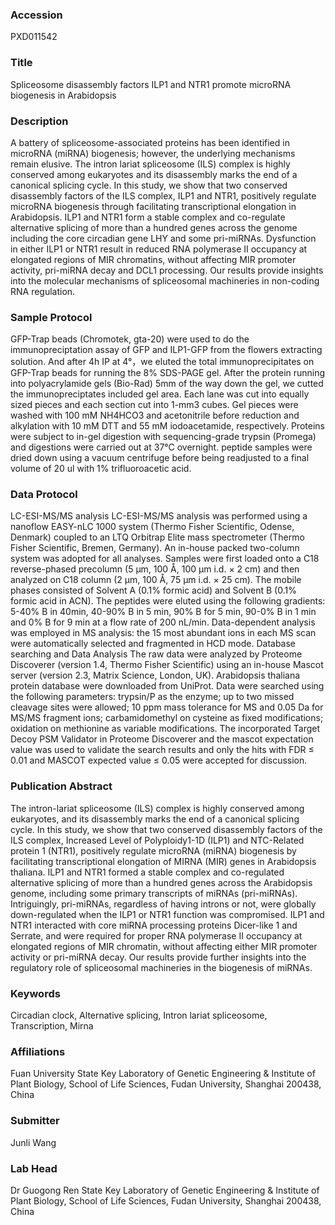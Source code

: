 ### Accession
PXD011542

### Title
Spliceosome disassembly factors ILP1 and NTR1 promote microRNA biogenesis in Arabidopsis

### Description
A battery of spliceosome-associated proteins has been identified in microRNA (miRNA) biogenesis; however, the underlying mechanisms remain elusive. The intron lariat spliceosome (ILS) complex is highly conserved among eukaryotes and its disassembly marks the end of a canonical splicing cycle. In this study, we show that two conserved disassembly factors of the ILS complex, ILP1 and NTR1, positively regulate microRNA biogenesis through facilitating transcriptional elongation in Arabidopsis. ILP1 and NTR1 form a stable complex and co-regulate alternative splicing of more than a hundred genes across the genome including the core circadian gene LHY and some pri-miRNAs. Dysfunction in either ILP1 or NTR1 result in reduced RNA polymerase II occupancy at elongated regions of MIR chromatins, without affecting MIR promoter activity, pri-miRNA decay and DCL1 processing. Our results provide insights into the molecular mechanisms of spliceosomal machineries in non-coding RNA regulation.

### Sample Protocol
GFP-Trap beads (Chromotek, gta-20) were used to do the immunopreciptation assay of GFP and ILP1-GFP from the flowers extracting solution. And after 4h IP at 4°，we eluted the total immunoprecipitates on GFP-Trap beads for running the 8% SDS-PAGE gel. After the protein running into polyacrylamide gels (Bio-Rad) 5mm of the way down the gel, we cutted the immunopreciptates included gel area. Each lane was cut into equally sized pieces and each section cut into 1-mm3 cubes. Gel pieces were washed with 100 mM NH4HCO3 and acetonitrile before reduction and alkylation with 10 mM DTT and 55 mM iodoacetamide, respectively. Proteins were subject to in-gel digestion with sequencing-grade trypsin (Promega) and digestions were carried out at 37°C overnight. peptide samples were dried down using a vacuum centrifuge before being readjusted to a final volume of 20 ul with 1% trifluoroacetic acid.

### Data Protocol
LC-ESI-MS/MS analysis LC-ESI-MS/MS analysis was performed using a nanoflow EASY-nLC 1000 system (Thermo Fisher Scientific, Odense, Denmark) coupled to an LTQ Orbitrap Elite mass spectrometer (Thermo Fisher Scientific, Bremen, Germany). An in-house packed two-column system was adopted for all analyses. Samples were first loaded onto a C18 reverse-phased precolumn (5 μm, 100 Å, 100 μm i.d. × 2 cm) and then analyzed on C18 column (2 μm, 100 Å, 75 μm i.d. × 25 cm). The mobile phases consisted of Solvent A (0.1% formic acid) and Solvent B (0.1% formic acid in ACN). The peptides were eluted using the following gradients: 5-40% B in 40min, 40-90% B in 5 min, 90% B for 5 min, 90-0% B in 1 min and 0% B for 9 min at a flow rate of 200 nL/min. Data-dependent analysis was employed in MS analysis: the 15 most abundant ions in each MS scan were automatically selected and fragmented in HCD mode.  Database searching and Data Analysis The raw data were analyzed by Proteome Discoverer (version 1.4, Thermo Fisher Scientific) using an in-house Mascot server (version 2.3, Matrix Science, London, UK). Arabidopsis thaliana protein database were downloaded from UniProt. Data were searched using the following parameters: trypsin/P as the enzyme; up to two missed cleavage sites were allowed; 10 ppm mass tolerance for MS and 0.05 Da for MS/MS fragment ions; carbamidomethyl on cysteine as fixed modifications; oxidation on methionine as variable modifications. The incorporated Target Decoy PSM Validator in Proteome Discoverer and the mascot expectation value was used to validate the search results and only the hits with FDR ≤ 0.01 and MASCOT expected value ≤ 0.05 were accepted for discussion.

### Publication Abstract
The intron-lariat spliceosome (ILS) complex is highly conserved among eukaryotes, and its disassembly marks the end of a canonical splicing cycle. In this study, we show that two conserved disassembly factors of the ILS complex, Increased Level of Polyploidy1-1D (ILP1) and NTC-Related protein 1 (NTR1), positively regulate microRNA (miRNA) biogenesis by facilitating transcriptional elongation of MIRNA (MIR) genes in Arabidopsis thaliana. ILP1 and NTR1 formed a stable complex and co-regulated alternative splicing of more than a hundred genes across the Arabidopsis genome, including some primary transcripts of miRNAs (pri-miRNAs). Intriguingly, pri-miRNAs, regardless of having introns or not, were globally down-regulated when the ILP1 or NTR1 function was compromised. ILP1 and NTR1 interacted with core miRNA processing proteins Dicer-like 1 and Serrate, and were required for proper RNA polymerase II occupancy at elongated regions of MIR chromatin, without affecting either MIR promoter activity or pri-miRNA decay. Our results provide further insights into the regulatory role of spliceosomal machineries in the biogenesis of miRNAs.

### Keywords
Circadian clock, Alternative splicing, Intron lariat spliceosome, Transcription, Mirna

### Affiliations
Fuan University
State Key Laboratory of Genetic Engineering & Institute of Plant Biology, School of Life Sciences, Fudan University, Shanghai 200438, China

### Submitter
Junli Wang

### Lab Head
Dr Guogong Ren
State Key Laboratory of Genetic Engineering & Institute of Plant Biology, School of Life Sciences, Fudan University, Shanghai 200438, China


